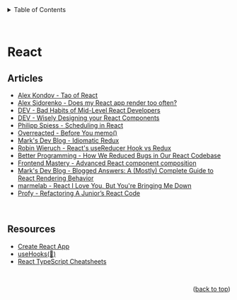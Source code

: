<div id="top"></div>

<details>
  <summary>Table of Contents</summary>
  <ul>
    <li><a href="#articles">Articles</a></li>
    <li><a href="#resources">Resources</a></li>
  </ul>
</details>

&nbsp;

# React

## Articles

- [Alex Kondov - Tao of React](https://alexkondov.com/tao-of-react/)
- [Alex Sidorenko - Does my React app render too often?](https://alexsidorenko.com/blog/react-app-render-often/)
- [DEV - Bad Habits of Mid-Level React Developers](https://dev.to/srmagura/bad-habits-of-mid-level-react-developers-b41)
- [DEV - Wisely Designing your React Components](https://dev.to/mbarzeev/wisely-designing-your-react-components-4o0)
- [Philipp Spiess - Scheduling in React](https://philippspiess.com/scheduling-in-react/)
- [Overreacted - Before You memo()](https://overreacted.io/before-you-memo/)
- [Mark's Dev Blog - Idiomatic Redux](https://blog.isquaredsoftware.com/series/idiomatic-redux)
- [Robin Wieruch - React's useReducer Hook vs Redux](https://www.robinwieruch.de/redux-vs-usereducer/)
- [Better Programming - How We Reduced Bugs in Our React Codebase](https://betterprogramming.pub/how-we-reduced-bugs-in-our-react-code-base-9a7a979b4442)
- [Frontend Mastery - Advanced React component composition](https://frontendmastery.com/posts/advanced-react-component-composition-guide/)
- [Mark's Dev Blog - Blogged Answers: A (Mostly) Complete Guide to React Rendering Behavior](https://blog.isquaredsoftware.com/2020/05/blogged-answers-a-mostly-complete-guide-to-react-rendering-behavior/)
- [marmelab - React I Love You, But You're Bringing Me Down](https://marmelab.com/blog/2022/09/20/react-i-love-you.html)
- [Profy - Refactoring A Junior’s React Code](https://profy.dev/article/react-junior-code-review-and-refactoring-1)

&nbsp;

## Resources

- [Create React App](https://create-react-app.dev/)
- [useHooks(🐠)](https://usehooks.com/)
- [React TypeScript Cheatsheets](https://react-typescript-cheatsheet.netlify.app/)

&nbsp;

<p align="right">(<a href="#top">back to top</a>)</p>
